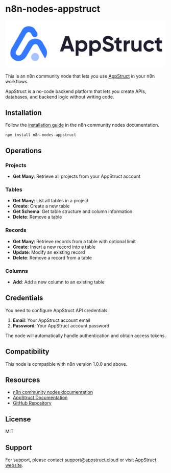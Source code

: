 # n8n-nodes-appstruct

![AppStruct Logo](https://raw.githubusercontent.com/AppStructAI/n8n-nodes-appstruct/main/Logo.svg)

This is an n8n community node that lets you use [AppStruct](https://appstruct.ai) in your n8n workflows.

AppStruct is a no-code backend platform that lets you create APIs, databases, and backend logic without writing code.

## Installation

Follow the [installation guide](https://docs.n8n.io/integrations/community-nodes/installation/) in the n8n community nodes documentation.

```
npm install n8n-nodes-appstruct
```

## Operations

### Projects
- **Get Many**: Retrieve all projects from your AppStruct account

### Tables  
- **Get Many**: List all tables in a project
- **Create**: Create a new table
- **Get Schema**: Get table structure and column information
- **Delete**: Remove a table

### Records
- **Get Many**: Retrieve records from a table with optional limit
- **Create**: Insert a new record into a table
- **Update**: Modify an existing record
- **Delete**: Remove a record from a table

### Columns
- **Add**: Add a new column to an existing table

## Credentials

You need to configure AppStruct API credentials:

1. **Email**: Your AppStruct account email
2. **Password**: Your AppStruct account password

The node will automatically handle authentication and obtain access tokens.

## Compatibility

This node is compatible with n8n version 1.0.0 and above.

## Resources

- [n8n community nodes documentation](https://docs.n8n.io/integrations/community-nodes/)
- [AppStruct Documentation](https://appstruct.cloud/docs)
- [GitHub Repository](https://github.com/AppStructAI/n8n-nodes-appstruct)

## License

MIT

## Support

For support, please contact [support@appstruct.cloud](mailto:support@appstruct.cloud) or visit [AppStruct website](https://appstruct.cloud).